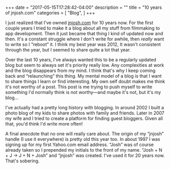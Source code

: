 +++
date = "2017-05-15T17:28:42-04:00"
description = ""
title = "10 years of jnjosh.com"
categories = [
	"Blog",
]
+++

I just realized that I've owned [jnjosh.com](http://jnjosh.com) for 10 years now. For the first couple years I tried to make it a blog about all my stuff from filmmaking to app development. Then it just became that thing I kind of updated now and then. It's a constant struggle where I don't write for awhile, then *really* want to write so I “reboot” it. I think my best year was 2012, It wasn't consistent through the year, but I seemed to share quite a lot that year.

<!-- more -->

Over the last 10 years, I've always wanted this to be a regularly updated blog but seem to always set it's priority really low. Any complexities at work and the blog disappears from my mind. I think that's why I keep coming back and “relaunching” this thing. My mental model of a blog is that I want to share things I learn or find interesting. My own self doubt makes me think it's not worthy of a post. This post is me trying to push myself to write something I'd normally think is not worthy—and maybe it's not, but it's my blog…

I've actually had a pretty long history with blogging. In around 2002 I built a photo blog of my kids to share photos with family and friends. Later in 2007 my wife and I tried to create a platform for finding guest bloggers. Given all that, you'd think I'd write more often!

A final anecdote that no one will really care about. The origin of my “jnjosh” handle (I use it everywhere) is pretty old this year too. In about 1997 I was signing up for my first Yahoo.com email address. “Josh” was of course already taken so I prepended my initials to the front of my name. “Josh + N + J -> J + N + Josh” and “jnjosh” was created. I've used it for 20 years now. That's sobering.

